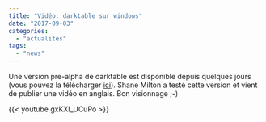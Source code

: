 ```yaml
---
title: "Vidéo: darktable sur windows"
date: "2017-09-03"
categories: 
  - "actualites"
tags: 
  - "news"
---
```


Une version pre-alpha de darktable est disponible depuis quelques jours (vous pouvez la télécharger [ici](http://darktable.fr/2017/08/version-windows-pre-alpha/)). Shane Milton a testé cette version et vient de publier une vidéo en anglais. Bon visionnage ;-)

{{< youtube gxKXI_UCuPo >}}
